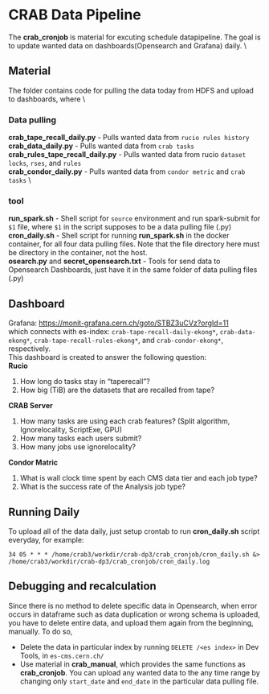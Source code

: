 # CRAB Data Pipeline

The **crab_cronjob** is material for excuting schedule datapipeline. The goal is to update wanted data on dashboards(Opensearch and Grafana) daily. \

## Material
The folder contains code for pulling the data today from HDFS and upload to dashboards, where \
### Data pulling
**crab_tape_recall_daily.py** - Pulls wanted data from `rucio rules history` \
**crab_data_daily.py** - Pulls wanted data from `crab tasks` \
**crab_rules_tape_recall_daily.py** - Pulls wanted data from rucio `dataset locks`, `rses`, and `rules` \
**crab_condor_daily.py** - Pulls wanted data from `condor metric` and `crab tasks` \
### tool
**run_spark.sh** - Shell script for `source` environment and run spark-submit for `$1` file, where `$1` in the script supposes to be a data pulling file (.py) \
**cron_daily.sh** - Shell script for running **run_spark.sh** in the docker container, for all four data pulling files. Note that the file directory here must be directory in the container, not the host. \
**osearch.py** and **secret_opensearch.txt** - Tools for send data to Opensearch Dashboards, just have it in the same folder of data pulling files (.py)

## Dashboard 
Grafana: https://monit-grafana.cern.ch/goto/STBZ3uCVz?orgId=11 \
which connects with es-index: `crab-tape-recall-daily-ekong*`, `crab-data-ekong*`, `crab-tape-recall-rules-ekong*`, and `crab-condor-ekong*`, respectively. \
This dashboard is created to answer the following question: \
**Rucio**
1. How long do tasks stay in “taperecall”?
2. How big (TiB) are the datasets that are recalled from tape?

**CRAB Server**
1. How many tasks are using each crab features? (Split algorithm, Ignorelocality, ScriptExe, GPU)
2. How many tasks each users submit? 
3. How many jobs use ignorelocality?

**Condor Matric**
1. What is wall clock time spent by each CMS data tier and each job type?
2. What is the success rate of the Analysis job type?

## Running Daily
To upload all of the data daily, just setup crontab to run **cron_daily.sh** script everyday, for example: 
```
34 05 * * * /home/crab3/workdir/crab-dp3/crab_cronjob/cron_daily.sh &> /home/crab3/workdir/crab-dp3/crab_cronjob/cron_daily.log
```

## Debugging and recalculation
Since there is no method to delete specific data in Opensearch, when error occurs in dataframe such as data duplication or wrong schema is uploaded, you have to delete entire data, and upload them again from the beginning, manually. To do so,
- Delete the data in particular index by running `DELETE /<es index>` in Dev Tools, in `es-cms.cern.ch/`
- Use material in **crab_manual**, which provides the same functions as **crab_cronjob**. You can upload any wanted data to the any time range by changing only `start_date` and `end_date` in the particular data pulling file.
